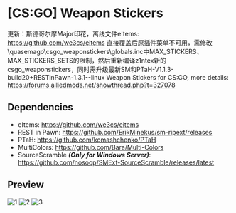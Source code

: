 # [CS:GO] Weapon Stickers
更新：斯德哥尔摩Major印花，离线文件eItems: https://github.com/we3cs/eitems 直接覆盖后原插件菜单不可用，需修改\quasemago\csgo_weaponstickers\globals.inc中MAX_STICKERS、MAX_STICKERS_SETS的限制，然后重新编译z1ntex新的csgo_weaponstickers，同时需升级最新SM和PTaH-V1.1.3-build20+RESTinPawn-1.3.1--linux
Weapon Stickers for CS:GO, more details: https://forums.alliedmods.net/showthread.php?t=327078

## Dependencies
- eItems: https://github.com/we3cs/eitems
- REST in Pawn: https://github.com/ErikMinekus/sm-ripext/releases
- PTaH: https://github.com/komashchenko/PTaH
- MultiColors: https://github.com/Bara/Multi-Colors
- SourceScramble ***(Only for Windows Server)***: https://github.com/nosoop/SMExt-SourceScramble/releases/latest

## Preview
![1](/__git/imgs/1.jpg)
![2](/__git/imgs/2.png)
![3](/__git/imgs/3.png)
